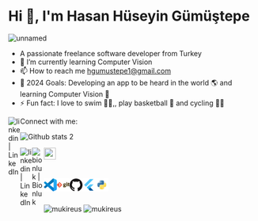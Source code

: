 # Hi 👋, I'm Hasan Hüseyin Gümüştepe
![unnamed](https://github.com/HSN51/hasanhuseyingumustepe/assets/116903648/228eda06-cabc-4c51-b0be-647ba7ff7dd5)


- A passionate freelance software developer from Turkey
- 🌱 I’m currently learning Computer Vision
- 📫 How to reach me hgumustepe1@gmail.com
-  🥅 2024 Goals: Developing an app to be heard in the world 🌎 and learning Computer Vision 🤖
- ⚡ Fun fact: I love to swim 🏊‍♀️,, play basketball 🏀 and cycling 🚴‍♀️

Connect with me:
[<img align="left" alt="linkedin | LinkedIn" width="24px" src="linkedin.com/in/hasan-hüseyin-gümüştepe-374398253/" />][linkedin]

![Github stats 2](https://github-readme-stats.vercel.app/api?username=HSN51&show_icons=true&theme=radical)

[<img align="left" alt="linkedin | LinkedIn" width="24px" src="https://raw.githubusercontent.com/peterthehan/peterthehan/master/assets/linkedin.svg" />][linkedin]
[<img align="left" alt="bionluk | Bionluk" width="24px" src="https://i0.wp.com/www.moramfi.com/wp-content/uploads/2020/06/unnamed-min-1.png?resize=344%2C344&ssl=1" />][bionluk]
[<img align="left" height="24" width="24" src="https://cdn.jsdelivr.net/npm/simple-icons@v4/icons/gmail.svg" />][gmail]

<br />

[bionluk]: https://bionluk.com/hasangumustepe
[linkedin]:linkedin.com/in/hasan-hüseyin-gümüştepe-374398253/
[medium]: https://medium.com/@hgumustepe1
[gmail]: mailto:hgumustepe1@gmail.com
<br />

[<img align="left" alt="Visual Studio Code" width="26px" src="https://raw.githubusercontent.com/github/explore/80688e429a7d4ef2fca1e82350fe8e3517d3494d/topics/visual-studio-code/visual-studio-code.png" />][vsCode]
[<img align="left" alt="Git" width="26px" src="https://raw.githubusercontent.com/github/explore/80688e429a7d4ef2fca1e82350fe8e3517d3494d/topics/git/git.png" />][git]
[<img align="left" alt="GitHub" width="26px" src="https://raw.githubusercontent.com/github/explore/78df643247d429f6cc873026c0622819ad797942/topics/github/github.png" />][github]
[<img align="left" alt="Flutter" width="26px" src="https://raw.githubusercontent.com/github/explore/cebd63002168a05a6a642f309227eefeccd92950/topics/flutter/flutter.png" />][flutter]
[<img align="left" alt="Python" width="26px" src="https://raw.githubusercontent.com/github/explore/cebd63002168a05a6a642f309227eefeccd92950/topics/python/python.png" />][python]

<br />

[flutter]: https://flutter.dev/
[vsCode]: https://code.visualstudio.com/
[git]: https://git-scm.com/
[github]: https://github.com/IbrahimTalha0
[python]: https://www.python.org/

<br />
<br />

 <img height="180em" align="center" src="https://github-readme-stats.vercel.app/api?username=HSN51&show_icons=true&locale=en&theme=algolia&include_all_commits=true&count_private=true" alt="mukireus"/>
  <img height="180em" align="center" src="https://github-readme-stats.vercel.app/api/top-langs?username=HSN51&show_icons=true&locale=en&layout=compact&langs_count=8&theme=algolia" alt="mukireus"/>
